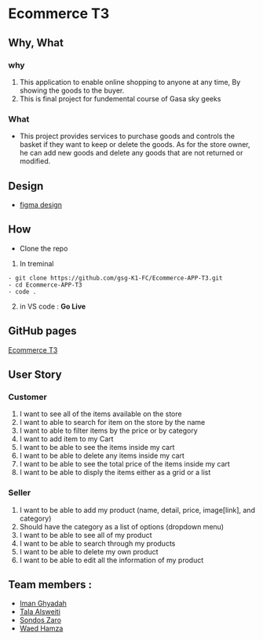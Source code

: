 # Ecommerce T3

## Why, What 
### why 
1. This application to enable online shopping to anyone at any time, By showing the goods to the buyer.
2. This is final project for fundemental course of Gasa sky geeks 

### What 
- This project provides services to purchase goods and controls the basket if they want to keep or delete the goods. As for the store owner, he can add new goods and delete any goods that are not returned or modified.

## Design 
- [figma design](https://www.figma.com/file/6WcCzHHq7kxuXmiEByPgLc/E--commerce-Team-3?node-id=0%3A1) 

 ## How 
 - Clone the repo 
 1. In treminal 
 
 
 ```
 - git clone https://github.com/gsg-K1-FC/Ecommerce-APP-T3.git
 - cd Ecommerce-APP-T3
 - code .
 ```
 
2. in VS code :
 **Go Live**
 
## GitHub pages
[Ecommerce T3](https://gsg-k1-fc.github.io/Ecommerce-APP-T3/)

## User Story


### Customer
1) I want to see all of the items available on the store
2) I want to able to search for item on the store by the name
3) I want to able to filter items by the price or by category
4) I want to add item to my Cart
5) I want to be able to see the items inside my cart
6) I want to be able to delete any items inside my cart
7) I want to be able to see the total price of the items inside my cart
8) I want to be able to disply the items either as a grid or a list

### Seller
1) I want to be able to add my product (name, detail, price, image[link], and category)
2) Should have the category as a list of options (dropdown menu)
3) I want to be able to see all of my product
4) I want to be able to search through my products
5) I want to be able to delete my own product
6) I want to be able to edit all the information of my product

## Team members :
- [Iman Ghyadah](https://github.com/i98275?tab=overview&from=2020-10-01&to=2020-10-31)
- [Tala Alsweiti](https://github.com/talaalsweiti)
- [Sondos Zaro](https://github.com/sondos-zaro)
- [Waed Hamza](https://github.com/waed-hamza)
